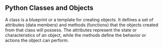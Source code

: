 ## Python Classes and Objects
A class is a blueprint or a template for creating objects. 
It defines a set of attributes (data members) and methods (functions) that the objects created from that class will possess. 
The attributes represent the state or characteristics of an object, while the methods define the behavior or actions the object can perform.
